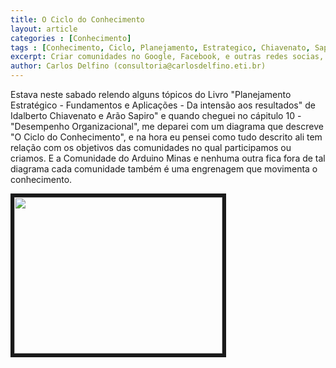 ```yaml
---
title: O Ciclo do Conhecimento
layout: article
categories : [Conhecimento]
tags : [Conhecimento, Ciclo, Planejamento, Estrategico, Chiavenato, Sapiro]
excerpt: Criar comunidades no Google, Facebook, e outras redes socias, criar grupos e foruns de discussão em listas de e-mail é muito fácil, porém desenvolver um ciclo para girar o conhecimento é um desafio.
author: Carlos Delfino (consultoria@carlosdelfino.eti.br)
---
```

Estava neste sabado relendo alguns tópicos do Livro 
"Planejamento Estratégico - Fundamentos e Aplicações - Da intensão aos resultados" de Idalberto Chiavenato e Arão 
Sapiro" e quando cheguei no cápitulo 10 - "Desempenho Organizacional", me deparei com um diagrama que descreve
"O Ciclo do Conhecimento", e na hora eu pensei como tudo descrito ali tem relação com os objetivos das comunidades
no qual participamos ou criamos. E a Comunidade do Arduino Minas e nenhuma outra fica fora de tal diagrama cada 
comunidade também é uma engrenagem que movimenta o conhecimento.

<div class="imageBox" id="left">
<a rel="lightbox" title="Bordado com LilyPad" href="/images/processos/O-Ciclo-do-Conhecimento.jpg">
<img src="/images/processos/O-Ciclo-do-Conhecimento-thumb.jpg" width="333" height="250"  border="6" />
</a>
</div>

